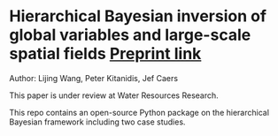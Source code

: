 # Hierarchical Bayesian inversion of global variables and large-scale spatial fields [Preprint link](https://www.essoar.org/doi/10.1002/essoar.10508754.1)

Author: Lijing Wang, Peter Kitanidis, Jef Caers

This paper is under review at Water Resources Research. 

This repo contains an open-source Python package on the hierarchical Bayesian framework including two case studies.

